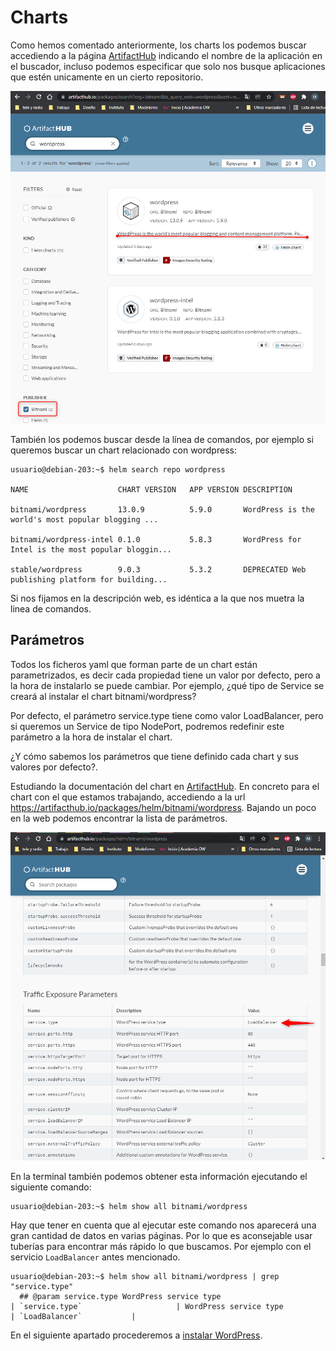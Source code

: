 # Charts
Como hemos comentado anteriormente, los charts los podemos buscar accediendo a la página [ArtifactHub](https://artifacthub.io/) indicando el nombre de la aplicación en el buscador, incluso podemos especificar que solo nos busque aplicaciones que estén unicamente en un cierto repositorio.

![ArticactHub-chart-WordPress](https://github.com/Mbonillac/Helm/blob/main/img/busqueda-charts.png?raw=true) 

También los podemos buscar desde la línea de comandos, por ejemplo si queremos buscar un chart relacionado con wordpress:

~~~
usuario@debian-203:~$ helm search repo wordpress

NAME                   	CHART VERSION	APP VERSION	DESCRIPTION                                       

bitnami/wordpress      	13.0.9       	5.9.0      	WordPress is the world's most popular blogging ...

bitnami/wordpress-intel	0.1.0        	5.8.3      	WordPress for Intel is the most popular bloggin...

stable/wordpress       	9.0.3        	5.3.2      	DEPRECATED Web publishing platform for building...
~~~

Si nos fijamos en la descripción web, es idéntica a la que nos muetra la linea de comandos.

## Parámetros

Todos los ficheros yaml que forman parte de un chart están parametrizados, es decir cada propiedad tiene un valor por defecto, pero a la hora de instalarlo se puede cambiar. Por ejemplo, ¿qué tipo de Service se creará al instalar el chart bitnami/wordpress? 

Por defecto, el parámetro service.type tiene como valor LoadBalancer, pero si queremos un Service de tipo NodePort, podremos redefinir este parámetro a la hora de instalar el chart.


¿Y cómo sabemos los parámetros que tiene definido cada chart y sus valores por defecto?. 

Estudiando la documentación del chart en [ArtifactHub](https://artifacthub.io/). En concreto para el chart con el que estamos trabajando, accediendo a la url https://artifacthub.io/packages/helm/bitnami/wordpress. Bajando un poco en la web podemos encontrar la lista de parámetros.

![ArticactHub-chart-WordPress](https://github.com/Mbonillac/Helm/blob/main/img/parametros-wordpress.png?raw=true)

En la terminal también podemos obtener esta información ejecutando el siguiente comando:
~~~
usuario@debian-203:~$ helm show all bitnami/wordpress
~~~

Hay que tener en cuenta que al ejecutar este comando nos aparecerá una gran cantidad de datos en varias páginas. Por lo que es aconsejable usar tuberías para encontrar más rápido lo que buscamos. Por ejemplo con el servicio `LoadBalancer` antes mencionado.

~~~
usuario@debian-203:~$ helm show all bitnami/wordpress | grep "service.type"
  ## @param service.type WordPress service type
| `service.type`                     | WordPress service type                     | `LoadBalancer`           |
~~~

En el siguiente apartado procederemos a [instalar WordPress](wordpress.md).